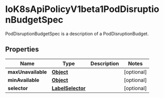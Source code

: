 

# IoK8sApiPolicyV1beta1PodDisruptionBudgetSpec

PodDisruptionBudgetSpec is a description of a PodDisruptionBudget.
## Properties

Name | Type | Description | Notes
------------ | ------------- | ------------- | -------------
**maxUnavailable** | [**Object**](.md) |  |  [optional]
**minAvailable** | [**Object**](.md) |  |  [optional]
**selector** | [**LabelSelector**](LabelSelector.md) |  |  [optional]



